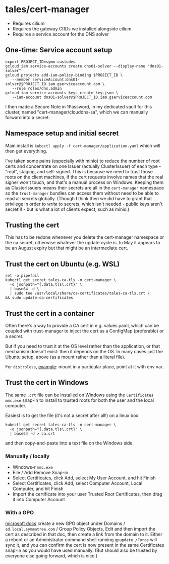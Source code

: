 # tales/cert-manager

* Requires cilium
* Requires the gateway CRDs we installed alongside cilium.
* Requires a service account for the DNS solver

## One-time: Service account setup

```
export PROJECT_ID=symm-custodes
gcloud iam service-accounts create dns01-solver --display-name "dns01-solver"
gcloud projects add-iam-policy-binding $PROJECT_ID \
   --member serviceAccount:dns01-solver@$PROJECT_ID.iam.gserviceaccount.com \
   --role roles/dns.admin
gcloud iam service-accounts keys create key.json \
   --iam-account dns01-solver@$PROJECT_ID.iam.gserviceaccount.com
```

I then made a Secure Note in 1Password, in my dedicated vault for this cluster,
named "cert-manager/clouddns-sa", which we can manually forward into a secret:

## Namespace setup and initial secret

Main install is `kubectl apply -f cert-manager/application.yaml` which will then get everything.

I've taken some pains (especially with minio) to reduce the number of root certs and concentrate
on one Issuer (actually ClusterIssuer) of each type - "real", staging, and self-signed. This is because
we need to trust those roots on the client machines, if the cert requests involve names that the
real signer won't touch, and that's a manual process on Windows. Keeping them as ClusterIssuers
means their secrets are all in the `cert-manager` namespace so the `trust-manager` bundles can
access them without need to be able to read all secrets globally. (Though I think then we did
have to grant that privilege in order to *write* to secrets, which isn't needed - public keys
aren't secret!!! - but is what a lot of clients expect, such as minio.)

## Trusting the cert

This has to be redone whenever you delete the cert-manager namespace or the ca secret,
otherwise whatever the update cycle is. In May it appears to be an August expiry
but that might be an intermediate cert.

## Trust the cert on Ubuntu (e.g. WSL)

```
set -o pipefail
kubectl get secret tales-ca-tls -n cert-manager \
  -o jsonpath="{.data.tls\.crt}" \
  | base64 -d \
  | sudo tee /usr/local/share/ca-certificates/tales-ca-tls.crt \
&& sudo update-ca-certificates
```

## Trust the cert in a container

Often there's a way to provide a CA cert in e.g. values.yaml,
which can be coupled with trust-manager to inject the cert as 
a ConfigMap (preferable) or a secret.

But if you need to trust it at the OS level rather than the application,
or that mechanism doesn't exist: then it depends on the OS. In many cases
just the Ubuntu setup, above (as a mount rather than a literal file).

For `distroless`, [example](https://github.com/symmatree/tales/blob/main/lgtm/values.yaml#L98):
mount in a particular place, point at it with env var.

## Trust the cert in Windows

The same `.crt` file can be installed on Windows using the `Certificates`
`mmc.exe` snap-in to install to trusted roots for both the user and
the local computer.

Easiest is to get the file (it's not a secret after all!) on a linux box

```
kubectl get secret tales-ca-tls -n cert-manager \
  -o jsonpath="{.data.tls\.crt}" \
  | base64 -d > ca.crt
```

and then copy-and-paste into a text file on the Windows side.

### Manually / locally

* Windows-r `mmc.exe`
* File / Add Remove Snap-in
* Select Certificates, click Add, select My User Account, and hit Finish
* Select Certificates, click Add, select Computer Account, Local Computer, and hit Finish
* Import the certificate into your user Trusted Root Certificates, then drag it into Computer Account

### With a GPO

[microsoft docs](https://learn.microsoft.com/en-us/windows-server/identity/ad-fs/deployment/distribute-certificates-to-client-computers-by-using-group-policy)
create a new GPO object under Domains / `ad.local.symmatree.com` / Group Policy Objects, Edit and then import the cert as described in that doc,
then create a link from the domain to it. Either a reboot or an Administrator command shell running `gpupdate /Force` will sync it, and you can
confirm the cert is now present in the same Certificates snap-in as you would have used manually. (But should also be trusted by everyone
else going forward, which is nice.)
